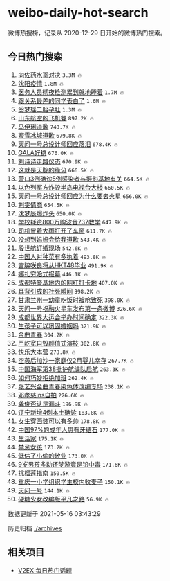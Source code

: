 # weibo-daily-hot-search

微博热搜榜，记录从 2020-12-29 日开始的微博热门搜索。

## 今日热门搜索

<!-- BEGIN -->

1. [向佐药水哥对决](https://s.weibo.com/weibo?q=%23%E5%90%91%E4%BD%90%E8%8D%AF%E6%B0%B4%E5%93%A5%E5%AF%B9%E5%86%B3%23&Refer=top) `3.3M 🔥`
1. [沈阳疫情](https://s.weibo.com/weibo?q=%23%E6%B2%88%E9%98%B3%E7%96%AB%E6%83%85%23&Refer=top) `1.8M 🔥`
1. [医务人员彻夜检测累到就地睡着](https://s.weibo.com/weibo?q=%23%E5%8C%BB%E5%8A%A1%E4%BA%BA%E5%91%98%E5%BD%BB%E5%A4%9C%E6%A3%80%E6%B5%8B%E7%B4%AF%E5%88%B0%E5%B0%B1%E5%9C%B0%E7%9D%A1%E7%9D%80%23&Refer=top) `1.7M 🔥`
1. [跟关系最差的同学表白了](https://s.weibo.com/weibo?q=%23%E8%B7%9F%E5%85%B3%E7%B3%BB%E6%9C%80%E5%B7%AE%E7%9A%84%E5%90%8C%E5%AD%A6%E8%A1%A8%E7%99%BD%E4%BA%86%23&Refer=top) `1.6M 🔥`
1. [奚梦瑶二胎孕肚](https://s.weibo.com/weibo?q=%23%E5%A5%9A%E6%A2%A6%E7%91%B6%E4%BA%8C%E8%83%8E%E5%AD%95%E8%82%9A%23&Refer=top) `1.3M 🔥`
1. [山东航空的飞机餐](https://s.weibo.com/weibo?q=%23%E5%B1%B1%E4%B8%9C%E8%88%AA%E7%A9%BA%E7%9A%84%E9%A3%9E%E6%9C%BA%E9%A4%90%23&Refer=top) `897.2K 🔥`
1. [马伊琍道歉](https://s.weibo.com/weibo?q=%23%E9%A9%AC%E4%BC%8A%E7%90%8D%E9%81%93%E6%AD%89%23&Refer=top) `740.7K 🔥`
1. [蜜雪冰城道歉](https://s.weibo.com/weibo?q=%23%E8%9C%9C%E9%9B%AA%E5%86%B0%E5%9F%8E%E9%81%93%E6%AD%89%23&Refer=top) `679.8K 🔥`
1. [天问一号总设计师回应落泪](https://s.weibo.com/weibo?q=%23%E5%A4%A9%E9%97%AE%E4%B8%80%E5%8F%B7%E6%80%BB%E8%AE%BE%E8%AE%A1%E5%B8%88%E5%9B%9E%E5%BA%94%E8%90%BD%E6%B3%AA%23&Refer=top) `678.4K 🔥`
1. [GALA好稳](https://s.weibo.com/weibo?q=%23GALA%E5%A5%BD%E7%A8%B3%23&Refer=top) `676.0K 🔥`
1. [刘诗诗走路仪态](https://s.weibo.com/weibo?q=%23%E5%88%98%E8%AF%97%E8%AF%97%E8%B5%B0%E8%B7%AF%E4%BB%AA%E6%80%81%23&Refer=top) `670.9K 🔥`
1. [这就是天腚的缘分](https://s.weibo.com/weibo?q=%23%E8%BF%99%E5%B0%B1%E6%98%AF%E5%A4%A9%E8%85%9A%E7%9A%84%E7%BC%98%E5%88%86%23&Refer=top) `666.5K 🔥`
1. [营口3例确诊5例感染者与摄影基地有关](https://s.weibo.com/weibo?q=%23%E8%90%A5%E5%8F%A33%E4%BE%8B%E7%A1%AE%E8%AF%8A5%E4%BE%8B%E6%84%9F%E6%9F%93%E8%80%85%E4%B8%8E%E6%91%84%E5%BD%B1%E5%9F%BA%E5%9C%B0%E6%9C%89%E5%85%B3%23&Refer=top) `664.5K 🔥`
1. [以色列军方炸毁半岛电视台大楼](https://s.weibo.com/weibo?q=%23%E4%BB%A5%E8%89%B2%E5%88%97%E5%86%9B%E6%96%B9%E7%82%B8%E6%AF%81%E5%8D%8A%E5%B2%9B%E7%94%B5%E8%A7%86%E5%8F%B0%E5%A4%A7%E6%A5%BC%23&Refer=top) `660.5K 🔥`
1. [天问一号总设计师回应为什么要去火星](https://s.weibo.com/weibo?q=%23%E5%A4%A9%E9%97%AE%E4%B8%80%E5%8F%B7%E6%80%BB%E8%AE%BE%E8%AE%A1%E5%B8%88%E5%9B%9E%E5%BA%94%E4%B8%BA%E4%BB%80%E4%B9%88%E8%A6%81%E5%8E%BB%E7%81%AB%E6%98%9F%23&Refer=top) `656.0K 🔥`
1. [刘雯情商](https://s.weibo.com/weibo?q=%23%E5%88%98%E9%9B%AF%E6%83%85%E5%95%86%23&Refer=top) `654.5K 🔥`
1. [沈梦辰爆炸头](https://s.weibo.com/weibo?q=%23%E6%B2%88%E6%A2%A6%E8%BE%B0%E7%88%86%E7%82%B8%E5%A4%B4%23&Refer=top) `650.0K 🔥`
1. [学校耗资800万购波音737教学](https://s.weibo.com/weibo?q=%23%E5%AD%A6%E6%A0%A1%E8%80%97%E8%B5%84800%E4%B8%87%E8%B4%AD%E6%B3%A2%E9%9F%B3737%E6%95%99%E5%AD%A6%23&Refer=top) `647.9K 🔥`
1. [司机冒着大雨打开了车窗](https://s.weibo.com/weibo?q=%23%E5%8F%B8%E6%9C%BA%E5%86%92%E7%9D%80%E5%A4%A7%E9%9B%A8%E6%89%93%E5%BC%80%E4%BA%86%E8%BD%A6%E7%AA%97%23&Refer=top) `611.7K 🔥`
1. [没想到妈妈会给我道歉](https://s.weibo.com/weibo?q=%23%E6%B2%A1%E6%83%B3%E5%88%B0%E5%A6%88%E5%A6%88%E4%BC%9A%E7%BB%99%E6%88%91%E9%81%93%E6%AD%89%23&Refer=top) `543.4K 🔥`
1. [殷世航订婚现场](https://s.weibo.com/weibo?q=%23%E6%AE%B7%E4%B8%96%E8%88%AA%E8%AE%A2%E5%A9%9A%E7%8E%B0%E5%9C%BA%23&Refer=top) `542.6K 🔥`
1. [中国人对种菜有多执着](https://s.weibo.com/weibo?q=%23%E4%B8%AD%E5%9B%BD%E4%BA%BA%E5%AF%B9%E7%A7%8D%E8%8F%9C%E6%9C%89%E5%A4%9A%E6%89%A7%E7%9D%80%23&Refer=top) `493.8K 🔥`
1. [宫脇咲良将从HKT48毕业](https://s.weibo.com/weibo?q=%23%E5%AE%AB%E8%84%87%E5%92%B2%E8%89%AF%E5%B0%86%E4%BB%8EHKT48%E6%AF%95%E4%B8%9A%23&Refer=top) `491.9K 🔥`
1. [娜扎穷哈式报幕](https://s.weibo.com/weibo?q=%23%E5%A8%9C%E6%89%8E%E7%A9%B7%E5%93%88%E5%BC%8F%E6%8A%A5%E5%B9%95%23&Refer=top) `446.1K 🔥`
1. [成都特警基地内的网红打卡地](https://s.weibo.com/weibo?q=%23%E6%88%90%E9%83%BD%E7%89%B9%E8%AD%A6%E5%9F%BA%E5%9C%B0%E5%86%85%E7%9A%84%E7%BD%91%E7%BA%A2%E6%89%93%E5%8D%A1%E5%9C%B0%23&Refer=top) `407.0K 🔥`
1. [耳背引成的社死瞬间](https://s.weibo.com/weibo?q=%23%E8%80%B3%E8%83%8C%E5%BC%95%E6%88%90%E7%9A%84%E7%A4%BE%E6%AD%BB%E7%9E%AC%E9%97%B4%23&Refer=top) `398.2K 🔥`
1. [甘肃兰州一幼童吃饭时被呛致死](https://s.weibo.com/weibo?q=%23%E7%94%98%E8%82%83%E5%85%B0%E5%B7%9E%E4%B8%80%E5%B9%BC%E7%AB%A5%E5%90%83%E9%A5%AD%E6%97%B6%E8%A2%AB%E5%91%9B%E8%87%B4%E6%AD%BB%23&Refer=top) `398.0K 🔥`
1. [天问一号祝融火星车发布第一条微博](https://s.weibo.com/weibo?q=%23%E5%A4%A9%E9%97%AE%E4%B8%80%E5%8F%B7%E7%A5%9D%E8%9E%8D%E7%81%AB%E6%98%9F%E8%BD%A6%E5%8F%91%E5%B8%83%E7%AC%AC%E4%B8%80%E6%9D%A1%E5%BE%AE%E5%8D%9A%23&Refer=top) `326.6K 🔥`
1. [成都世界大运会举办时间确定](https://s.weibo.com/weibo?q=%23%E6%88%90%E9%83%BD%E4%B8%96%E7%95%8C%E5%A4%A7%E8%BF%90%E4%BC%9A%E4%B8%BE%E5%8A%9E%E6%97%B6%E9%97%B4%E7%A1%AE%E5%AE%9A%23&Refer=top) `322.3K 🔥`
1. [生孩子可以巩固婚姻吗](https://s.weibo.com/weibo?q=%23%E7%94%9F%E5%AD%A9%E5%AD%90%E5%8F%AF%E4%BB%A5%E5%B7%A9%E5%9B%BA%E5%A9%9A%E5%A7%BB%E5%90%97%23&Refer=top) `321.9K 🔥`
1. [金曲青春](https://s.weibo.com/weibo?q=%23%E9%87%91%E6%9B%B2%E9%9D%92%E6%98%A5%23&Refer=top) `304.2K 🔥`
1. [严屹宽自毁颜值式演技](https://s.weibo.com/weibo?q=%23%E4%B8%A5%E5%B1%B9%E5%AE%BD%E8%87%AA%E6%AF%81%E9%A2%9C%E5%80%BC%E5%BC%8F%E6%BC%94%E6%8A%80%23&Refer=top) `302.8K 🔥`
1. [快乐大本营](https://s.weibo.com/weibo?q=%E5%BF%AB%E4%B9%90%E5%A4%A7%E6%9C%AC%E8%90%A5&Refer=top) `278.8K 🔥`
1. [空袭后加沙一家庭仅2月婴儿幸存](https://s.weibo.com/weibo?q=%23%E7%A9%BA%E8%A2%AD%E5%90%8E%E5%8A%A0%E6%B2%99%E4%B8%80%E5%AE%B6%E5%BA%AD%E4%BB%852%E6%9C%88%E5%A9%B4%E5%84%BF%E5%B9%B8%E5%AD%98%23&Refer=top) `267.7K 🔥`
1. [中国海军第38批护航编队启航](https://s.weibo.com/weibo?q=%23%E4%B8%AD%E5%9B%BD%E6%B5%B7%E5%86%9B%E7%AC%AC38%E6%89%B9%E6%8A%A4%E8%88%AA%E7%BC%96%E9%98%9F%E5%90%AF%E8%88%AA%23&Refer=top) `263.3K 🔥`
1. [如何巧妙拒绝加班](https://s.weibo.com/weibo?q=%23%E5%A6%82%E4%BD%95%E5%B7%A7%E5%A6%99%E6%8B%92%E7%BB%9D%E5%8A%A0%E7%8F%AD%23&Refer=top) `262.4K 🔥`
1. [张艺兴金曲青春染色体改编专场](https://s.weibo.com/weibo?q=%23%E5%BC%A0%E8%89%BA%E5%85%B4%E9%87%91%E6%9B%B2%E9%9D%92%E6%98%A5%E6%9F%93%E8%89%B2%E4%BD%93%E6%94%B9%E7%BC%96%E4%B8%93%E5%9C%BA%23&Refer=top) `238.1K 🔥`
1. [邓孝慈ins自拍](https://s.weibo.com/weibo?q=%23%E9%82%93%E5%AD%9D%E6%85%88ins%E8%87%AA%E6%8B%8D%23&Refer=top) `226.6K 🔥`
1. [龚俊否认是漏斗](https://s.weibo.com/weibo?q=%23%E9%BE%9A%E4%BF%8A%E5%90%A6%E8%AE%A4%E6%98%AF%E6%BC%8F%E6%96%97%23&Refer=top) `196.9K 🔥`
1. [辽宁新增4例本土确诊](https://s.weibo.com/weibo?q=%23%E8%BE%BD%E5%AE%81%E6%96%B0%E5%A2%9E4%E4%BE%8B%E6%9C%AC%E5%9C%9F%E7%A1%AE%E8%AF%8A%23&Refer=top) `183.8K 🔥`
1. [女生穿西装可以有多帅](https://s.weibo.com/weibo?q=%23%E5%A5%B3%E7%94%9F%E7%A9%BF%E8%A5%BF%E8%A3%85%E5%8F%AF%E4%BB%A5%E6%9C%89%E5%A4%9A%E5%B8%85%23&Refer=top) `178.8K 🔥`
1. [中国97%的成年人患有牙结石](https://s.weibo.com/weibo?q=%23%E4%B8%AD%E5%9B%BD97%25%E7%9A%84%E6%88%90%E5%B9%B4%E4%BA%BA%E6%82%A3%E6%9C%89%E7%89%99%E7%BB%93%E7%9F%B3%23&Refer=top) `177.0K 🔥`
1. [生活家](https://s.weibo.com/weibo?q=%E7%94%9F%E6%B4%BB%E5%AE%B6&Refer=top) `175.1K 🔥`
1. [禁忌女孩](https://s.weibo.com/weibo?q=%E7%A6%81%E5%BF%8C%E5%A5%B3%E5%AD%A9&Refer=top) `173.2K 🔥`
1. [低估了小偷的敬业](https://s.weibo.com/weibo?q=%23%E4%BD%8E%E4%BC%B0%E4%BA%86%E5%B0%8F%E5%81%B7%E7%9A%84%E6%95%AC%E4%B8%9A%23&Refer=top) `173.0K 🔥`
1. [9岁男孩多动还梦游竟是铅中毒](https://s.weibo.com/weibo?q=%239%E5%B2%81%E7%94%B7%E5%AD%A9%E5%A4%9A%E5%8A%A8%E8%BF%98%E6%A2%A6%E6%B8%B8%E7%AB%9F%E6%98%AF%E9%93%85%E4%B8%AD%E6%AF%92%23&Refer=top) `171.6K 🔥`
1. [挑榴莲指南](https://s.weibo.com/weibo?q=%23%E6%8C%91%E6%A6%B4%E8%8E%B2%E6%8C%87%E5%8D%97%23&Refer=top) `150.5K 🔥`
1. [重庆一小学组织学生校内收麦子](https://s.weibo.com/weibo?q=%23%E9%87%8D%E5%BA%86%E4%B8%80%E5%B0%8F%E5%AD%A6%E7%BB%84%E7%BB%87%E5%AD%A6%E7%94%9F%E6%A0%A1%E5%86%85%E6%94%B6%E9%BA%A6%E5%AD%90%23&Refer=top) `150.1K 🔥`
1. [天问一号](https://s.weibo.com/weibo?q=%23%E5%A4%A9%E9%97%AE%E4%B8%80%E5%8F%B7%23&Refer=top) `144.1K 🔥`
1. [硬糖少女改编版平凡之路](https://s.weibo.com/weibo?q=%23%E7%A1%AC%E7%B3%96%E5%B0%91%E5%A5%B3%E6%94%B9%E7%BC%96%E7%89%88%E5%B9%B3%E5%87%A1%E4%B9%8B%E8%B7%AF%23&Refer=top) `56.9K 🔥`

数据更新于 2021-05-16 03:43:29

<!-- END -->

历史归档 [./archives](./archives)

## 相关项目

- [V2EX 每日热门话题](https://github.com/boojack/v2ex-daily-hot-topic)
